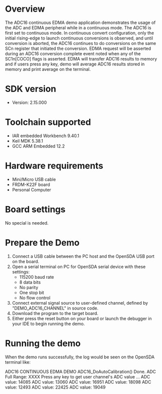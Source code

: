 Overview
========
The ADC16 continuous EDMA demo application demonstrates the usage of the ADC and EDMA peripheral while in a continuous mode. The
ADC16 is first set to continuous mode. In continuous convert configuration, only the initial rising-edge to launch continuous conversions is
observed, and until conversion is aborted, the ADC16 continues to do conversions on the same SCn register that initiated the conversion. 
EDMA request will be asserted during an ADC16 conversion complete event noted when any of the SC1n[COCO] flags is asserted. EDMA will transfer
ADC16 results to memory and if users press any key, demo will average ADC16 results stored in memory and print average on the terminal.  

SDK version
===========
- Version: 2.15.000

Toolchain supported
===================
- IAR embedded Workbench  9.40.1
- Keil MDK  5.38.1
- GCC ARM Embedded  12.2

Hardware requirements
=====================
- Mini/Micro USB cable
- FRDM-K22F board
- Personal Computer

Board settings
==============
No special is needed.

Prepare the Demo
================
1.  Connect a USB cable between the PC host and the OpenSDA USB port on the board.
2.  Open a serial terminal on PC for OpenSDA serial device with these settings:
    - 115200 baud rate
    - 8 data bits
    - No parity
    - One stop bit
    - No flow control
3.  Connect external signal source to user-defined channel, defined by "DEMO_ADC16_CHANNEL" in source code. 
4.  Download the program to the target board.
5.  Either press the reset button on your board or launch the debugger in your IDE to begin running the demo.

Running the demo
================
When the demo runs successfully, the log would be seen on the OpenSDA terminal like:

ADC16 CONTINUOUS EDMA DEMO
ADC16_DoAutoCalibration() Done.
ADC Full Range: XXXX
Press any key to get user channel's ADC value ...
ADC value: 14085
ADC value: 13060
ADC value: 16951
ADC value: 18098
ADC value: 12493
ADC value: 22425
ADC value: 19049
